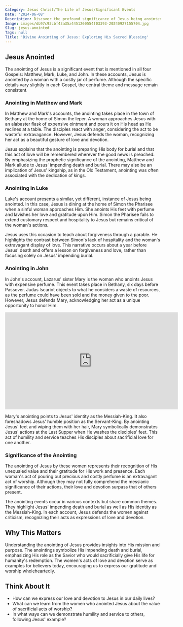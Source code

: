 ```yaml
---
Category: Jesus Christ/The Life of Jesus/Significant Events
Date: '2024-06-08'
Description: Discover the profound significance of Jesus being anointed in this enlightening article. Explore the spiritual and historical context of this sacred act.
Image: images/db97c93cbf43a35a4451260554f03393-20240927155704.jpg
Slug: jesus-anointed
Tags: null
Title: 'Divine Anointing of Jesus: Exploring His Sacred Blessing'
---
```


## Jesus Anointed

The anointing of Jesus is a significant event that is mentioned in all four Gospels: Matthew, Mark, Luke, and John. In these accounts, Jesus is anointed by a woman with a costly jar of perfume. Although the specific details vary slightly in each Gospel, the central theme and message remain consistent.

### Anointing in Matthew and Mark

In Matthew and Mark's accounts, the anointing takes place in the town of Bethany at the home of Simon the leper. A woman approaches Jesus with an alabaster flask of expensive ointment and pours it on His head as He reclines at a table. The disciples react with anger, considering the act to be wasteful extravagance. However, Jesus defends the woman, recognizing her act as a beautiful gesture of love and devotion.

Jesus explains that the anointing is preparing His body for burial and that this act of love will be remembered wherever the good news is preached. By emphasizing the prophetic significance of the anointing, Matthew and Mark allude to Jesus' impending death and burial. There may also be an implication of Jesus' kingship, as in the Old Testament, anointing was often associated with the dedication of kings.

### Anointing in Luke

Luke's account presents a similar, yet different, instance of Jesus being anointed. In this case, Jesus is dining at the home of Simon the Pharisee when a sinful woman approaches Him. She anoints His feet with perfume and lavishes her love and gratitude upon Him. Simon the Pharisee fails to extend customary respect and hospitality to Jesus but remains critical of the woman's actions.

Jesus uses this occasion to teach about forgiveness through a parable. He highlights the contrast between Simon's lack of hospitality and the woman's extravagant display of love. This narrative occurs about a year before Jesus' death and offers a lesson on forgiveness and love, rather than focusing solely on Jesus' impending burial.

### Anointing in John

In John's account, Lazarus' sister Mary is the woman who anoints Jesus with expensive perfume. This event takes place in Bethany, six days before Passover. Judas Iscariot objects to what he considers a waste of resources, as the perfume could have been sold and the money given to the poor. However, Jesus defends Mary, acknowledging her act as a unique opportunity to honor Him.


<iframe width="560" height="315" src="https://www.youtube.com/embed/4fkBUycu35Y" frameborder="0" allow="autoplay; encrypted-media" allowfullscreen></iframe>


Mary's anointing points to Jesus' identity as the Messiah-King. It also foreshadows Jesus' humble position as the Servant-King. By anointing Jesus' feet and wiping them with her hair, Mary symbolically demonstrates Jesus' actions at the Last Supper when He washes the disciples' feet. This act of humility and service teaches His disciples about sacrificial love for one another.

### Significance of the Anointing

The anointing of Jesus by these women represents their recognition of His unequaled value and their gratitude for His work and presence. Each woman's act of pouring out precious and costly perfume is an extravagant act of worship. Although they may not fully comprehend the messianic significance of their actions, their love and devotion surpass that of others present.

The anointing events occur in various contexts but share common themes. They highlight Jesus' impending death and burial as well as His identity as the Messiah-King. In each account, Jesus defends the women against criticism, recognizing their acts as expressions of love and devotion.

## Why This Matters

Understanding the anointing of Jesus provides insights into His mission and purpose. The anointings symbolize His impending death and burial, emphasizing His role as the Savior who would sacrificially give His life for humanity's redemption. The women's acts of love and devotion serve as examples for believers today, encouraging us to express our gratitude and worship wholeheartedly.

## Think About It

- How can we express our love and devotion to Jesus in our daily lives?
- What can we learn from the women who anointed Jesus about the value of sacrificial acts of worship?
- In what ways can we demonstrate humility and service to others, following Jesus' example?